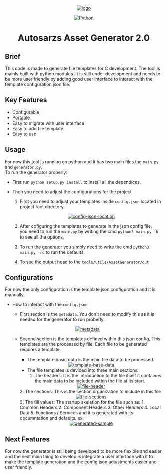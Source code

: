 <div align="center">  
<a href="https://ibb.co/y48Nh9g"><img src="https://i.ibb.co/jJL8VN3/logo.png" alt="logo" border="0" /> </a>  

  <a href="https://www.python.org"><img src="https://img.shields.io/badge/Python-FFD43B?style=for-the-badge&logo=python&logoColor=blue" alt="Python"></a>  
</div>  
<div align="center">  

# Autosarzs Asset Generator 2.0  
</div>  

## Brief  
This code is made to generate file templates for C development. The tool is mainly built with python modules.
It is still under development and needs to be more user friendly by adding good user interface to interact with the template configuration json file. 

## Key Features  
* Configurable
* Portable
* Easy to migrate with user interface 
* Easy to add file template
* Easy to use

## Usage
For now this tool is running on python and it has two main files the `main.py` and `generator.py`.  
To run the generator properly:  

- First run `python setup.py install` to install all the dependices.  

- Then you need to adjust the configurations for the project  
    1. First you need to adjust your templates inside `config.json` located in project root directory.  
        <div align="center">  
        <a href="https://imgbb.com/"><img src="https://i.ibb.co/6vcGy3p/config-json-location.png" alt="config-json-location" border="0" /></a>
        </div>  

    2. After cofiguring the templates to generate in the json config file,  
        you need to run the `main.py` by writing the cmd `python3 main.py -h` to see all the options.  
    3. To run the generator you simply  need to write the cmd `python3 main.py -rd` to run the defaults.

    4. To see the output head to the `tools/utils/AssetGenerator/out`

## Configurations  
For now the only configuration is the template json configuration and it is manually.
- How to interact with the `config.json`  
    - First section is the `metadata`. You don't need to modify this as it is needed for the generator to run proberly.
    <div align="center">  

    <a href="https://imgbb.com/"><img src="https://i.ibb.co/qDRv0pm/metadata.png" alt="metadata" border="0" /></a>
    </div>  

    - Second section is the templates defined within this json config, This templates are the processed by file; Each file to be generated requires a template.
        -   The template basic data is the main file data to be processed.
        <div align="center">  
        <a href="https://imgbb.com/"><img src="https://i.ibb.co/qdYFsjH/template-base-data.png" alt="template-base-data" border="0" /></a>
        </div>

        - The file templates is devided into three main sections:  
            1. The headers: It is the introduction to the file itself it containes the main data to be included within the file at its start.
        <div align="center">  
        <a href="https://ibb.co/1ZCSBbS"><img src="https://i.ibb.co/gy0nQ6n/file-header.png" alt="file-header" border="0" /></a>
        </div>
            2. The sections: This is the section organization to include in this file  
        <div align="center">  
        <a href="https://ibb.co/xXw2g9C"><img src="https://i.ibb.co/jbq8w06/file-sections.png" alt="file-sections" border="0" /></a>
        </div> 
            3. The fill values: The startup skeletion for the file such as:  
                1. Common Headers
                2. Component Headers
                3. Other Headers
                4. Local Data
                5. Functions / Services
            and it is generated with its documntation and defaults.  
            ex:
        <div align="center">  
        <a href="https://ibb.co/d208jBn"><img src="https://i.ibb.co/mqCfbJQ/generated-sample.png" alt="generated-sample" border="0" /></a>
        </div> 

## Next Features  

For now the generator is still being developed to be more flexible and easier and the next main thing to develop is integrate a user interface with it to make the template generation and the config json adjustments easier and user friendly. 